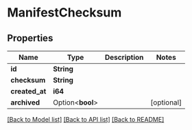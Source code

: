 # ManifestChecksum

## Properties

Name | Type | Description | Notes
------------ | ------------- | ------------- | -------------
**id** | **String** |  | 
**checksum** | **String** |  | 
**created_at** | **i64** |  | 
**archived** | Option<**bool**> |  | [optional]

[[Back to Model list]](../README.md#documentation-for-models) [[Back to API list]](../README.md#documentation-for-api-endpoints) [[Back to README]](../README.md)


